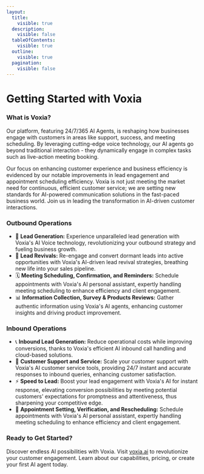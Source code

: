```yaml
---
layout:
  title:
    visible: true
  description:
    visible: false
  tableOfContents:
    visible: true
  outline:
    visible: true
  pagination:
    visible: false
---
```


# Getting Started with Voxia

### What is Voxia?

Our platform, featuring 24/7/365 AI Agents, is reshaping how businesses engage with customers in areas like support, success, and meeting scheduling. By leveraging cutting-edge voice technology, our AI agents go beyond traditional interaction - they dynamically engage in complex tasks such as live-action meeting booking.&#x20;

Our focus on enhancing customer experience and business efficiency is evidenced by our notable improvements in lead engagement and appointment scheduling efficiency. Voxia is not just meeting the market need for continuous, efficient customer service; we are setting new standards for AI-powered communication solutions in the fast-paced business world. Join us in leading the transformation in AI-driven customer interactions.

### **Outbound Operations**

* 💼 **Lead Generation:** Experience unparalleled lead generation with Voxia's AI Voice technology, revolutionizing your outbound strategy and fueling business growth.
* 🔁 **Lead Revivals:** Re-engage and convert dormant leads into active opportunities with Voxia's AI-driven lead revival strategies, breathing new life into your sales pipeline.
* 🗓️ **Meeting Scheduling, Confirmation, and Reminders:** Schedule appointments with Voxia's AI personal assistant, expertly handling meeting scheduling to enhance efficiency and client engagement.
* 📊 **Information Collection, Survey & Products Reviews:** Gather authentic information using Voxia's AI agents, enhancing customer insights and driving product improvement.

### **Inbound Operations**

* 📞 **Inbound Lead Generation:** Reduce operational costs while improving conversions, thanks to Voxia's efficient AI inbound call handling and cloud-based solutions.
* 💬 **Customer Support and Service:** Scale your customer support with Voxia's AI customer service tools, providing 24/7 instant and accurate responses to inbound queries, enhancing customer satisfaction.
* ⚡ **Speed to Lead:** Boost your lead engagement with Voxia's AI for instant response, elevating conversion possibilities by meeting potential customers' expectations for promptness and attentiveness, thus sharpening your competitive edge.
* 📅 **Appointment Setting, Verification, and Rescheduling:** Schedule appointments with Voxia's AI personal assistant, expertly handling meeting scheduling to enhance efficiency and client engagement.

### Ready to Get Started?

Discover endless AI possibilities with Voxia. Visit [voxia.ai](https://www.voxia.ai/) to revolutionize your customer engagement. Learn about our capabilities, pricing, or create your first AI agent today.
